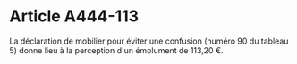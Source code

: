 # Article A444-113

<p>La déclaration de mobilier pour éviter une confusion (numéro 90 du tableau 5) donne lieu à la perception d'un émolument de 113,20 €.</p>